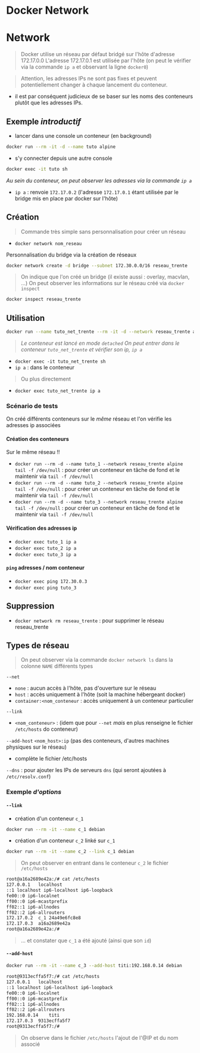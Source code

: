 # Docker Network

# Network

> Docker utilise un réseau par défaut bridgé sur l'hôte d'adresse 172.17.0.0
> L'adresse 172.17.0.1 est utilisée par l'hôte (on peut le vérifier via la commande `ip a` et observant la ligne `docker0`)

> Attention, les adresses IPs ne sont pas fixes et peuvent potentiellement changer à chaque lancement du conteneur.

- il est par conséquent judicieux de se baser sur les noms des conteneurs plutôt que les adresses IPs.

## Exemple *introductif*

- lancer dans une console un conteneur (en background)

```bash
docker run --rm -it -d --name tuto alpine
```

- s'y connecter depuis une autre console

```bash
docker exec -it tuto sh
```

*Au sein du conteneur, on peut observer les adresses via la commande `ip a`*

- `ip a` : renvoie `172.17.0.2` (l'adresse `172.17.0.1` étant utilisée par le bridge mis en place par docker sur l'hôte)

## Création

> Commande très simple sans personnalisation pour créer un réseau

- `docker network nom_reseau`

Personnalisation du bridge via la création de réseaux

```bash
docker network create -d bridge --subnet 172.30.0.0/16 reseau_trente
```

> On indique que l'on créé un bridge (il existe aussi : overlay, macvlan, ...)
> On peut observer les informations sur le réseau créé via `docker inspect`

```bash
docker inspect reseau_trente
```

## Utilisation

```bash
docker run --name tuto_net_trente --rm -it -d --network reseau_trente alpine
```

> *Le conteneur est lancé en mode `detached`*
> *On peut entrer dans le conteneur `tuto_net_trente` et vérifier son ip, `ip a`*

- `docker exec -it tuto_net_trente sh`
- `ip a` : dans le conteneur

> Ou plus directement

- `docker exec tuto_net_trente ip a`

### Scénario de tests

On créé différents conteneurs sur le *même* réseau et l'on vérifie les adresses ip associées

#### Création des conteneurs 

Sur le même réseau !!

- `docker run --rm -d --name tuto_1 --network reseau_trente alpine tail -f /dev/null` : pour créer un conteneur en tâche de fond et le maintenir via `tail -f /dev/null`
- `docker run --rm -d --name tuto_2 --network reseau_trente alpine tail -f /dev/null` : pour créer un conteneur en tâche de fond et le maintenir via `tail -f /dev/null`
- `docker run --rm -d --name tuto_3 --network reseau_trente alpine tail -f /dev/null` : pour créer un conteneur en tâche de fond et le maintenir via `tail -f /dev/null`

#### Vérification des adresses ip

- `docker exec tuto_1 ip a`
- `docker exec tuto_2 ip a`
- `docker exec tuto_3 ip a`


#### `ping` adresses / nom conteneur

- `docker exec ping 172.30.0.3`
- `docker exec ping tuto_3`

## Suppression

- `docker network rm reseau_trente` : pour supprimer le réseau reseau_trente

## Types de réseau

> On peut observer via la commande `docker network ls` dans la colonne `NAME` différents types

`--net`

- `none` : aucun accès à l'hôte, pas d'ouverture sur le réseau
- `host` : accès uniquement à l'hôte (soit la machine hébergeant docker)
- `container:<nom_conteneur` : accès uniquement à un conteneur particulier

`--link`

- `<nom_conteneur>` : (idem que pour `--net` *mais* en plus renseigne le fichier `/etc/hosts` do conteneur)

`--add-host` `<nom_host>:ip` (pas des conteneurs, d'autres machines physiques sur le réseau)

- complète le fichier /etc/hosts

`--dns` : pour ajouter les IPs de serveurs `dns` (qui seront ajoutées à `/etc/resolv.conf`)

### Exemple *d'options*

#### `--link`

- création d'un conteneur `c_1`

```bash
docker run --rm -it --name c_1 debian
```

- création d'un conteneur `c_2` linké sur `c_1`

```bash
docker run --rm -it --name c_2 --link c_1 debian
```

> On peut observer en entrant dans le conteneur `c_2` le fichier `/etc/hosts`

```bash
root@a16a2689e42a:/# cat /etc/hosts
127.0.0.1	localhost
::1	localhost ip6-localhost ip6-loopback
fe00::0	ip6-localnet
ff00::0	ip6-mcastprefix
ff02::1	ip6-allnodes
ff02::2	ip6-allrouters
172.17.0.2	c_1 24a49e6fc8e8
172.17.0.3	a16a2689e42a
root@a16a2689e42a:/#
```

> ... et constater que `c_1` a été ajouté (ainsi que son `id`)

#### `--add-host`

```bash
docker run --rm -it --name c_3 --add-host titi:192.168.0.14 debian
```

```bash
root@9313ecffa5f7:/# cat /etc/hosts
127.0.0.1	localhost
::1	localhost ip6-localhost ip6-loopback
fe00::0	ip6-localnet
ff00::0	ip6-mcastprefix
ff02::1	ip6-allnodes
ff02::2	ip6-allrouters
192.168.0.14	titi
172.17.0.3	9313ecffa5f7
root@9313ecffa5f7:/#
```

> On observe dans le fichier `/etc/hosts` l'ajout de l'@IP et du nom associé
